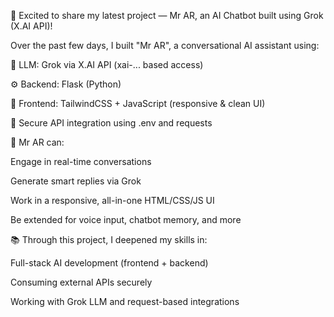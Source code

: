 🚀 Excited to share my latest project — Mr AR, an AI Chatbot built using Grok (X.AI API)!

Over the past few days, I built "Mr AR", a conversational AI assistant using:

🤖 LLM: Grok via X.AI API (xai-... based access)

⚙️ Backend: Flask (Python)

🎨 Frontend: TailwindCSS + JavaScript (responsive & clean UI)

🔐 Secure API integration using .env and requests

💬 Mr AR can:

Engage in real-time conversations

Generate smart replies via Grok

Work in a responsive, all-in-one HTML/CSS/JS UI

Be extended for voice input, chatbot memory, and more

📚 Through this project, I deepened my skills in:

Full-stack AI development (frontend + backend)

Consuming external APIs securely

Working with Grok LLM and request-based integrations
